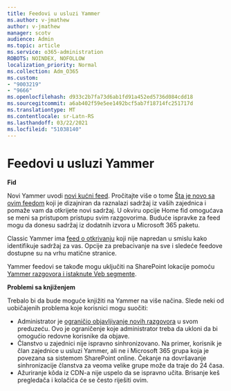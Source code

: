 ```yaml
---
title: Feedovi u usluzi Yammer
ms.author: v-jmathew
author: v-jmathew
manager: scotv
audience: Admin
ms.topic: article
ms.service: o365-administration
ROBOTS: NOINDEX, NOFOLLOW
localization_priority: Normal
ms.collection: Adm_O365
ms.custom:
- "9003219"
- "9666"
ms.openlocfilehash: d933c2b7fa73d6ab1fd91a452ed5736d084cdd18
ms.sourcegitcommit: a6ab402f59e5ee1492bcf5ab7f18714fc251717d
ms.translationtype: MT
ms.contentlocale: sr-Latn-RS
ms.lasthandoff: 03/22/2021
ms.locfileid: "51038140"
---
```

# <a name="feeds-in-yammer"></a>Feedovi u usluzi Yammer

**Fid**

Novi Yammer uvodi [novi kućni feed](https://support.microsoft.com/office/what-s-in-the-yammer-home-feed-8fff52dd-5b38-468c-b963-fa4c6a4f9254). Pročitajte više o tome [Šta je novo sa ovim feedom](https://techcommunity.microsoft.com/t5/yammer-blog/yammer-discovery-what-is-in-my-feed/ba-p/1596230) koji je dizajniran da raznalazi sadržaj iz vaših zajednica i pomaže vam da otkrijete novi sadržaj. U okviru opcije Home fid omogućava se meni sa pristupom pristupu svim razgovorima. Buduće ispravke za feed mogu da donesu sadržaj iz dodatnih izvora u Microsoft 365 paketu.

Classic Yammer ima [feed o otkrivanju](https://support.microsoft.com/office/what-s-in-the-yammer-discovery-feed-28ba9a79-2bde-4e7c-8420-db2296c3ca49) koji nije napredan u smislu kako identifikuje sadržaj za vas. Opcije za prebacivanje na sve i sledeće feedove dostupne su na vrhu matične stranice.

Yammer feedovi se takođe mogu uključiti na SharePoint lokacije pomoću [Yammer razgovora i istaknute Veb segmente](https://support.microsoft.com/office/use-a-yammer-web-part-in-sharepoint-online-a53cfa0c-3d09-42c8-a286-1038a81c59da).

**Problemi sa knjiženjem**

Trebalo bi da bude moguće knjižiti na Yammer na više načina. Slede neki od uobičajenih problema koje korisnici mogu suočiti:

- Administrator je [ograničio objavljivanje novih razgovora](https://support.microsoft.com/office/restrict-all-company-posts-in-yammer-3219d2ae-db15-4c9f-9dd2-28559ae39a97) u svom preduzeću. Ovo je ograničenje koje administrator treba da ukloni da bi omogućio redovne korisnike da objave.
- Članstvo u zajednici nije ispravno sinhronizovano. Na primer, korisnik je član zajednice u usluzi Yammer, ali ne i Microsoft 365 grupa koja je povezana sa sistemom SharePoint online. Čekanje na dovršavanje sinhronizacije članstva za veoma velike grupe može da traje do 24 časa.
- Ažuriranje kôda iz CDN-a nije uspelo da se ispravno učita. Brisanje keš pregledača i kolačića će se često riješiti ovim.
